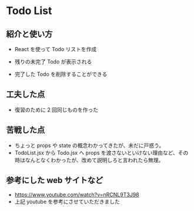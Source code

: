 # Todo List

## 紹介と使い方

- React を使って Todo リストを作成

- 残りの未完了 Todo が表示される

- 完了した Todo を削除することができる

## 工夫した点

- 復習のために 2 回同じものを作った

## 苦戦した点

- ちょっと props や state の概念わかってきたが、未だに戸惑う。
- TodoList.jsx から Todo.jsx へ props を渡さないといけない理由など、その時はなんとなくわかったが、改めて説明しろと言われたら無理。

## 参考にした web サイトなど

- https://www.youtube.com/watch?v=nRCNL9T3J98
- 上記 youtube を参考にさせていただきました
